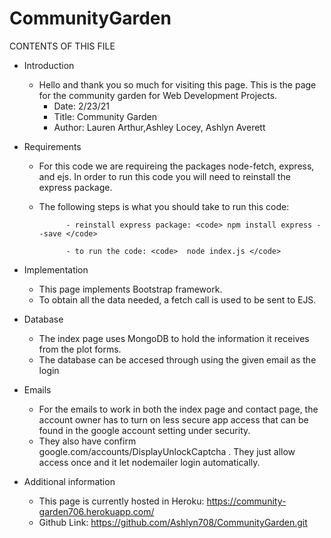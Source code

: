 # CommunityGarden
CONTENTS OF THIS FILE

- Introduction
  - Hello and thank you so much for visiting this page. This is the page for the community garden for Web Development Projects.
       - Date: 2/23/21
       - Title: Community Garden 
       - Author: Lauren Arthur,Ashley Locey, Ashlyn Averett

- Requirements
   - For this code we are requireing the packages node-fetch, express, and ejs. In order to run this code you will need to reinstall the express package.
   - The following steps is what you should take to run this code:

               - reinstall express package: <code> npm install express --save </code>
               
               - to run the code: <code>  node index.js </code>


- Implementation
   - This page implements Bootstrap framework. 
   - To obtain all the data needed, a fetch call is used to be sent to EJS. 

- Database
   - The index page uses MongoDB to hold the information it receives from the plot forms.
   - The database can be accesed through using the given email as the login
   
- Emails
   - For the emails to work in both the index page and contact page, the account owner has to 
    turn on less secure app access that can be found in the google account setting under security.
   - They also have confirm google.com/accounts/DisplayUnlockCaptcha .
     They just allow access once and it let nodemailer login automatically.

- Additional information
   - This page is currently hosted in Heroku: https://community-garden706.herokuapp.com/
   - Github Link: https://github.com/Ashlyn708/CommunityGarden.git
